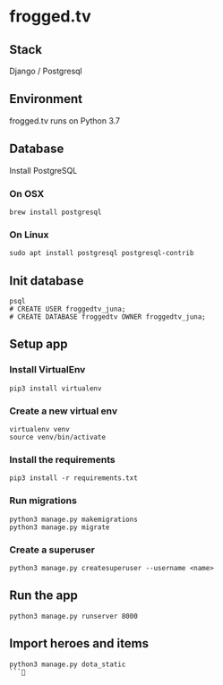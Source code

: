 # frogged.tv
## Stack

Django / Postgresql
## Environment

frogged.tv runs on Python 3.7
## Database
Install PostgreSQL

### On OSX
```
brew install postgresql
```
### On Linux
```
sudo apt install postgresql postgresql-contrib
```
## Init database

```
psql
# CREATE USER froggedtv_juna;
# CREATE DATABASE froggedtv OWNER froggedtv_juna;
```

## Setup app
### Install VirtualEnv
```
pip3 install virtualenv
```
### Create a new virtual env
```
virtualenv venv
source venv/bin/activate
```
### Install the requirements
```
pip3 install -r requirements.txt
```
### Run migrations
```
python3 manage.py makemigrations
python3 manage.py migrate
```
### Create a superuser
```
python3 manage.py createsuperuser --username <name>
```
## Run the app
```
python3 manage.py runserver 8000
```
## Import heroes and items
```
python3 manage.py dota_static
```
